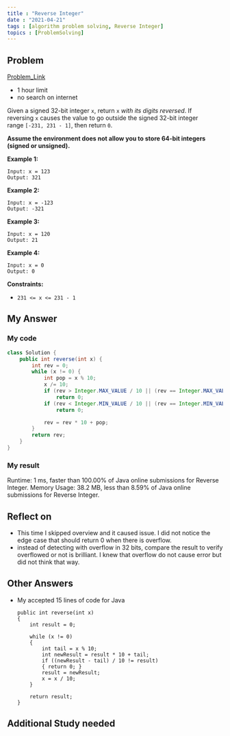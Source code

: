 ```yaml
---
title : "Reverse Integer"
date : "2021-04-21"
tags : [algorithm problem solving, Reverse Integer]
topics : [ProblemSolving]
---
```

## Problem

[Problem_Link](https://leetcode.com/problems/reverse-integer/)

- 1 hour limit
- no search on internet
  

Given a signed 32-bit integer `x`, return `x` *with its digits reversed*. If reversing `x` causes the value to go outside the signed 32-bit integer range `[-231, 231 - 1]`, then return `0`.

**Assume the environment does not allow you to store 64-bit integers (signed or unsigned).**

**Example 1:**

```
Input: x = 123
Output: 321
```

**Example 2:**

```
Input: x = -123
Output: -321
```

**Example 3:**

```
Input: x = 120
Output: 21
```

**Example 4:**

```
Input: x = 0
Output: 0
```

**Constraints:**

- `231 <= x <= 231 - 1`

## My Answer

### My code

```java
class Solution {
    public int reverse(int x) {
        int rev = 0;
        while (x != 0) {
            int pop = x % 10;
            x /= 10;
            if (rev > Integer.MAX_VALUE / 10 || (rev == Integer.MAX_VALUE / 10 && pop > (Integer.MAX_VALUE % 10)))
                return 0;
            if (rev < Integer.MIN_VALUE / 10 || (rev == Integer.MIN_VALUE / 10 && pop < (Integer.MIN_VALUE % 10)))
                return 0;

            rev = rev * 10 + pop;
        }
        return rev;
    }
}
```

### My result

Runtime: 1 ms, faster than 100.00% of Java online submissions for Reverse Integer.
Memory Usage: 38.2 MB, less than 8.59% of Java online submissions for Reverse Integer.

## Reflect on

- This time I skipped overview and it caused issue. I did not notice the edge case that should return 0 when there is overflow.
- instead of detecting with overflow in 32 bits, compare the result to verify overflowed or not is brilliant. I knew that overflow do not cause error but did not think that way.

## Other Answers

- My accepted 15 lines of code for Java

  ```
  public int reverse(int x)
  {
      int result = 0;

      while (x != 0)
      {
          int tail = x % 10;
          int newResult = result * 10 + tail;
          if ((newResult - tail) / 10 != result)
          { return 0; }
          result = newResult;
          x = x / 10;
      }

      return result;
  }
  ```

## Additional Study needed
